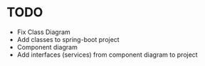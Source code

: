 # TODO
- Fix Class Diagram
- Add classes to spring-boot project
- Component diagram
- Add interfaces (services) from component diagram to project
